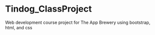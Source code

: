 # Tindog_ClassProject
Web development course project for The App Brewery using bootstrap, html, and css
